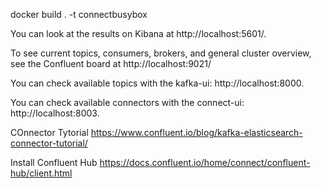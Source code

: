 docker build . -t connectbusybox

You can look at the results on Kibana at http://localhost:5601/.

To see current topics, consumers, brokers, and general cluster overview, see the Confluent board at http://localhost:9021/

You can check available topics with the kafka-ui: http://localhost:8000.

You can check available connectors with the connect-ui: http://localhost:8003.


COnnector Tytorial
https://www.confluent.io/blog/kafka-elasticsearch-connector-tutorial/

Install Confluent Hub
https://docs.confluent.io/home/connect/confluent-hub/client.html